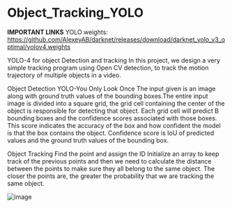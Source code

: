 # Object_Tracking_YOLO
****IMPORTANT LINKS****
YOLO weights: https://github.com/AlexeyAB/darknet/releases/download/darknet_yolo_v3_optimal/yolov4.weights


YOLO-4 for object Detection and tracking
In this project, we design a very simple tracking program using Open CV detection, to track the motion trajectory of multiple objects in a video.

Object Detection
YOLO-You Only Look Once
The input given is an image along with ground truth values of the bounding boxes.The entire input image is divided into a square grid, 
the grid cell containing the center of the object is responsible for detecting that object. 
Each grid cell will predict B bounding boxes and the confidence scores associated with those boxes. 
This score indicates the accuracy of the box and how confident the model is that the box contains the object. 
Confidence score is IoU of predicted values and the ground truth values of the bounding box.

Object Tracking
Find the point and assign the ID
Initialize an array to keep track of the previous points and then we need to calculate the distance between the points 
to make sure they all belong to the same object. The closer the points are, the greater the probability that we are tracking the same object.


![image](https://user-images.githubusercontent.com/78144204/208061034-ff7c44dd-4f88-4872-b609-285d17044e37.png)

